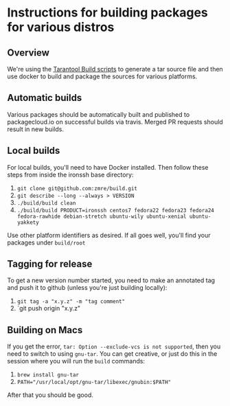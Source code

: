 # Instructions for building packages for various distros

## Overview

We're using the [Tarantool Build scripts](https://github.com/tarantool/build) to generate a tar source file and then use docker to build and package the sources for various platforms.

## Automatic builds

Various packages should be automatically built and published to packagecloud.io on successful builds via travis. Merged PR requests should result in new builds.

## Local builds

For local builds, you'll need to have Docker installed. Then follow these steps from inside the ironssh base directory:

1. `git clone git@github.com:zmre/build.git`
2. `git describe --long --always > VERSION`
3. `./build/build clean`
4. `./build/build PRODUCT=ironssh centos7 fedora22 fedora23 fedora24 fedora-rawhide debian-stretch ubuntu-wily ubuntu-xenial ubuntu-yakkety`

Use other platform identifiers as desired.  If all goes well, you'll find your packages under `build/root`

## Tagging for release

To get a new version number started, you need to make an annotated tag and push it to github (unless you're just building locally):

1. `git tag -a "x.y.z" -m "tag comment"`
2. `git push origin "x.y.z"

## Building on Macs

If you get the error, `tar: Option --exclude-vcs is not supported`, then you need to switch to using `gnu-tar`. You can get creative, or just do this in the session where you will run the `build` commands:

1. `brew install gnu-tar`
2. `PATH="/usr/local/opt/gnu-tar/libexec/gnubin:$PATH"`

After that you should be good.
